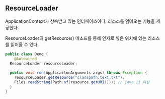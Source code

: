 ## ResourceLoader

ApplicationContext가 상속받고 있는 인터페이스이다. 리소스를 읽어오는 기능을 제공한다.



ResourceLoader의 getResource() 메소드를 통해 인자로 넣은 위치에 있는 리소스를 읽어올 수 있다.

```java
public class Demo {
	@Autowired
  ResourceLoader resourceLoader;
  
  public void run(ApplicaitonArguments args) throws Exception {
    resourceLoader.getResource("classpath:text.txt");
    Files.readString(Path.of(resource.getURI())); // java 11 이상
  }
}
```
